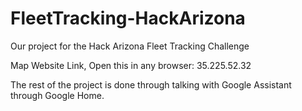 # FleetTracking-HackArizona
Our project for the Hack Arizona Fleet Tracking Challenge

Map Website Link, Open this in any browser:
35.225.52.32

The rest of the project is done through talking with Google Assistant through Google Home.
